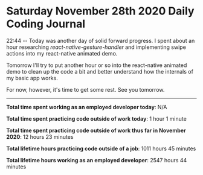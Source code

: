 # Saturday November 28th 2020 Daily Coding Journal

22:44 -- Today was another day of solid forward progress.
I spent about an hour researching _react-native-gesture-handler_ and implementing swipe actions into my react-native animated demo.

Tomorrow I'll try to put another hour or so into the react-native animated demo to clean up the code a bit and better understand how the internals of my basic app works.

For now, however, it's time to get some rest. See you tomorrow.

---

**Total time spent working as an employed developer today**: N/A

**Total time spent practicing code outside of work today**: 1 hour 1 minute

**Total time spent practicing code outside of work thus far in November 2020**: 12 hours 23 minutes

**Total lifetime hours practicing code outside of a job**: 1011 hours 45 minutes

**Total lifetime hours working as an employed developer**: 2547 hours 44 minutes
